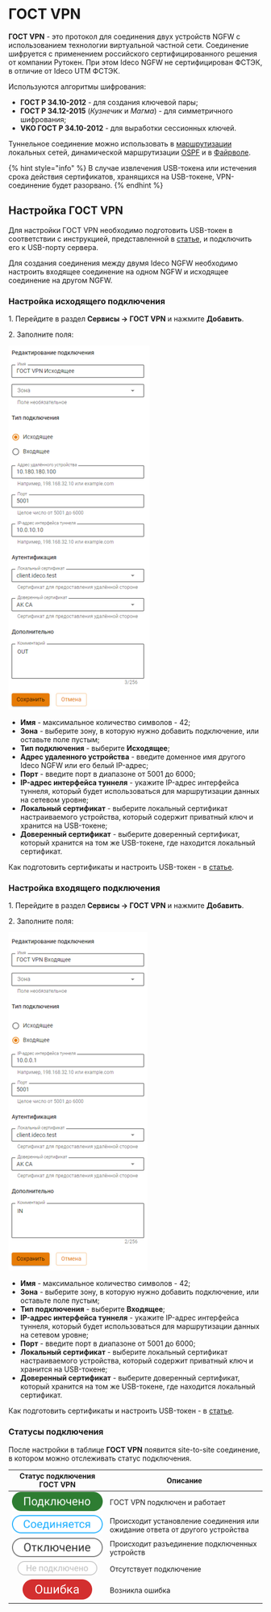 # ГОСТ VPN

**ГОСТ VPN** - это протокол для соединения двух устройств NGFW с использованием технологии виртуальной частной сети. Соединение шифруется с применением российского сертифицированного решения от компании Рутокен. При этом Ideco NGFW не сертифицирован ФСТЭК, в отличие от Ideco UTM ФСТЭК.

Используются алгоритмы шифрования:

* **ГОСТ Р 34.10-2012** - для создания ключевой пары;
* **ГОСТ Р 34.12-2015** (*Кузнечик* и *Магма*) - для симметричного шифрования;
* **VKO ГОСТ Р 34.10-2012** - для выработки сессионных ключей.

Туннельное соединение можно использовать в [маршрутизации](/settings/services/routing.md) локальных сетей, динамической маршрутизации [OSPF](/settings/services/ospf.md) и в [Файрволе](/settings/access-rules/firewall.md).

{% hint style="info" %}
В случае извлечения USB-токена или истечения срока действия сертификатов, хранящихся на USB-токене, VPN-соединение будет разорвано.
{% endhint %}

## Настройка ГОСТ VPN

Для настройки ГОСТ VPN необходимо подготовить USB-токен в соответствии с инструкцией, представленной в [статье](), и подключить его к USB-порту сервера.

Для создания соединения между двумя Ideco NGFW необходимо настроить входящее соединение на одном NGFW и исходящее соединение на другом NGFW.

### Настройка исходящего подключения

1\. Перейдите в раздел **Сервисы -> ГОСТ VPN** и нажмите **Добавить**.

2\. Заполните поля:

![](/.gitbook/assets/gost-vpn.png)

* **Имя** - максимальное количество символов - 42;
* **Зона** - выберите зону, в которую нужно добавить подключение, или оставьте поле пустым;
* **Тип подключения** - выберите **Исходящее**;
* **Адрес удаленного устройства** - введите доменное имя другого Ideco NGFW или его белый IP-адрес;
* **Порт** - введите порт в диапазоне от 5001 до 6000;
* **IP-адрес интерфейса туннеля** - укажите IP-адрес интерфейса туннеля, который будет использоваться для маршрутизации данных на сетевом уровне;
* **Локальный сертификат** - выберите локальный сертификат настраиваемого устройства, который содержит приватный ключ и хранится на USB-токене;
* **Доверенный сертификат** - выберите доверенный сертификат, который хранится на том же USB-токене, где находится локальный сертификат.

Как подготовить сертификаты и настроить USB-токен - в [статье]().

### Настройка входящего подключения

1\. Перейдите в раздел **Сервисы -> ГОСТ VPN** и нажмите **Добавить**.

2\. Заполните поля:

![](/.gitbook/assets/gost-vpn1.png)

* **Имя** - максимальное количество символов - 42;
* **Зона** - выберите зону, в которую нужно добавить подключение, или оставьте поле пустым;
* **Тип подключения** - выберите **Входящее**;
* **IP-адрес интерфейса туннеля** - укажите IP-адрес интерфейса туннеля, который будет использоваться для маршрутизации данных на сетевом уровне;
* **Порт** - введите порт в диапазоне от 5001 до 6000;
* **Локальный сертификат** - выберите локальный сертификат настраиваемого устройства, который содержит приватный ключ и хранится на USB-токене;
* **Доверенный сертификат** - выберите доверенный сертификат, который хранится на том же USB-токене, где находится локальный сертификат.

Как подготовить сертификаты и настроить USB-токен - в [статье]().

### Статусы подключения

После настройки в таблице **ГОСТ VPN** появится site-to-site соединение, в котором можно отслеживать статус подключения.

<table><thead><tr><th width="180" align="center">Статус подключения ГОСТ VPN</th><th>Описание</th></tr></thead><tbody><tr><td align="center"><img src="/.gitbook/assets/gost_vpn_connect.png" alt="icon-tokens-green.png" data-size="line"></td><td>ГОСТ VPN подключен и работает</td></tr><tr><td align="center"><img src="/.gitbook/assets/gost_vpn_connecting.png" alt="icon-tokens-grey.png" data-size="line"></td><td>Происходит установление соединения или ожидание ответа от другого устройства</td></tr><tr><td align="center"><img src="/.gitbook/assets/gost_vpn_disable.png" alt="icon-tokens-error.png" data-size="line"></td><td>Происходит разъединение подключенных устройств</td></tr><tr><td align="center"><img src="/.gitbook/assets/gost_vpn_not_connect.png" alt="icon-tokens-error.png" data-size="line"></td><td>Отсутствует подключение</td></tr><tr><td align="center"><img src="/.gitbook/assets/gost_vpn_error.png" alt="icon-tokens-error.png" data-size="line"></td><td>Возникла ошибка</td></tr></tbody></table>